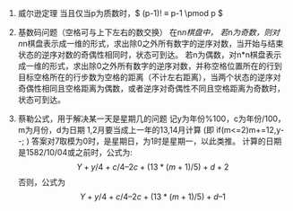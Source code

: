 1. 威尔逊定理
当且仅当p为质数时，$ (p-1)! ≡ p-1 \pmod p $ 

2. 基数码问题（空格可与上下左右的数交换）
在n*n棋盘中，
若n为奇数，则对n*n棋盘表示成一维的形式，求出除0之外所有数字的逆序对数，当开始与结束状态的逆序对数的奇偶性相同时，状态可到达。
若n为偶数，对n*n棋盘表示成一维的形式，求出除0之外所有数字的逆序对数，并称空格位置所在的行到目标空格所在的行步数为空格的距离（不计左右距离），当两个状态的逆序对奇偶性相同且空格距离为偶数，或者逆序对奇偶性不同且空格距离为奇数时，状态可到达。

3. 蔡勒公式，用于解决某一天是星期几的问题
记y为年份%100，c为年份/100，m为月份，d为日期
1,2月要当成上一年的13,14月计算 (即 if(m<=2)m+=12,y--;  )
答案对7取模为0时，是星期日，为1时是星期一，以此类推。
计算的日期是1582/10/04或之前时，公式为:
$$
Y + y/4 + c/4 – 2c + ( 13 * ( m+1 ) /5 ) + d + 2
$$
否则，公式为
$$
Y + y/4 + c/4 – 2c + ( 13 * ( m+1 ) /5 ) + d – 1
$$